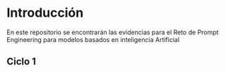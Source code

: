 # Introducción

En este repositorio se encontrarán las evidencias para el Reto de Prompt Engineering para modelos basados en inteligencia Artificial


## Ciclo 1

